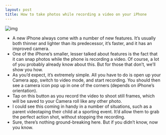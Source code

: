```yaml
---
layout: post
title: How to take photos while recording a video on your iPhone
---
```

![img](http://media.idownloadblog.com/wp-content/uploads/2013/01/take-photo-while-recording-video.jpg)
* A new iPhone always come with a number of new features. It’s usually both thinner and lighter than its predecessor, it’s faster, and it has an improved camera.
* One of the iPhone’s smaller, lesser talked about features is the fact that it can snap photos while the phone is recording a video. Of course, a lot of you probably already know about this. But for those that don’t, we’ll show you how.
* As you’d expect, it’s extremely simple. All you have to do is open up your Camera app, switch to video mode, and start recording. You should then see a camera icon pop up in one of the corners (depends on iPhone’s orientation).
* Tap on this button as you record the video to shoot still frames, which will be saved to your Camera roll like any other photo.
* I could see this coming in handy in a number of situations, such as a parent videotaping their child at a sporting event. It’d allow them to grab the perfect action shot, without stopping the recording.
* Sure, there’s nothing ground-breaking here. But if you didn’t know, now you know.

